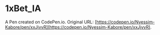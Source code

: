 # 1xBet_IA

A Pen created on CodePen.io. Original URL: [https://codepen.io/Nyessim-Kabore/pen/xxJjvvR](https://codepen.io/Nyessim-Kabore/pen/xxJjvvR).

